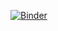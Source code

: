 
[![Binder](https://mybinder.org/badge_logo.svg)](https://mybinder.org/v2/gh/johannesosterberguniks/uebung1/main?filepath=index.ipynb)
